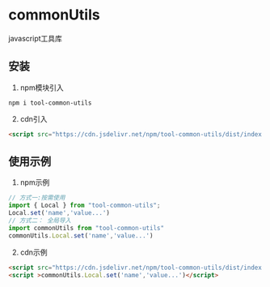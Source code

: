 # commonUtils
javascript工具库

## 安装 
1. npm模块引入
```shell
npm i tool-common-utils
```

2. cdn引入
```html
<script src="https://cdn.jsdelivr.net/npm/tool-common-utils/dist/index.umd.js"></script>
```

## 使用示例
1. npm示例
```javascript
// 方式一:按需使用
import { Local } from "tool-common-utils";
Local.set('name','value...')
// 方式二： 全局导入
import commonUtils from "tool-common-utils"
commonUtils.Local.set('name','value...')
```

2. cdn示例
```html
<script src="https://cdn.jsdelivr.net/npm/tool-common-utils/dist/index.umd.js"></script>
<script >commonUtils.Local.set('name','value...')</script>
```